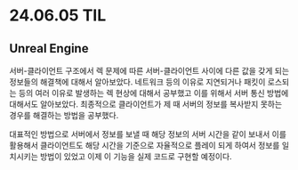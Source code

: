 # 24.06.05 TIL

## Unreal Engine

서버-클라이언트 구조에서 렉 문제에 따른 서버-클라이언트 사이에 다른 값을 갖게 되는 정보들의 해결책에 대해서 알아보았다. 네트워크 등의 이유로 지연되거나 패킷이 로스되는 등의 여러 이유로 발생하는 렉 현상에 대해서 공부했고 이를 위해서 서버 통신 방법에 대해서도 알아보았다. 최종적으로 클라이언트가 제 때 서버의 정보를 복사받지 못하는 경우를 해결하는 방법을 공부했다.

대표적인 방법으로 서버에서 정보를 보낼 때 해당 정보의 서버 시간을 같이 보내서 이를 활용해서 클라이언트도 해당 시간을 기준으로 자율적으로 플레이 되게 하여서 정보를 일치시키는 방법이 있었고 이제 이 기능을 실제 코드로 구현할 예정이다.
